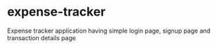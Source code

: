 # expense-tracker
Expense tracker application having simple login page, signup page and transaction details page

